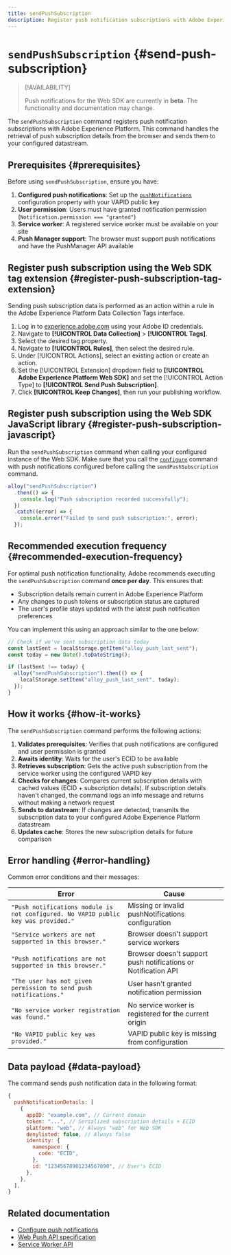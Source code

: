 ```yaml
---
title: sendPushSubscription
description: Register push notification subscriptions with Adobe Experience Platform.
---
```


# `sendPushSubscription` {#send-push-subscription}

>[!AVAILABILITY]
>
> Push notifications for the Web SDK are currently in **beta**. The functionality and documentation may change.

The `sendPushSubscription` command registers push notification subscriptions with Adobe Experience Platform. This command handles the retrieval of push subscription details from the browser and sends them to your configured datastream.

## Prerequisites {#prerequisites}

Before using `sendPushSubscription`, ensure you have:

1. **Configured push notifications**: Set up the [`pushNotifications`](configure/pushnotifications.md) configuration property with your VAPID public key
2. **User permission**: Users must have granted notification permission (`Notification.permission === "granted"`)
3. **Service worker**: A registered service worker must be available on your site
4. **Push Manager support**: The browser must support push notifications and have the PushManager API available

## Register push subscription using the Web SDK tag extension {#register-push-subscription-tag-extension}

Sending push subscription data is performed as an action within a rule in the Adobe Experience Platform Data Collection Tags interface.

1. Log in to [experience.adobe.com](https://experience.adobe.com) using your Adobe ID credentials.
1. Navigate to **[!UICONTROL Data Collection]** > **[!UICONTROL Tags]**.
1. Select the desired tag property.
1. Navigate to **[!UICONTROL Rules]**, then select the desired rule.
1. Under [!UICONTROL Actions], select an existing action or create an action.
1. Set the [!UICONTROL Extension] dropdown field to **[!UICONTROL Adobe Experience Platform Web SDK]** and set the [!UICONTROL Action Type] to **[!UICONTROL Send Push Subscription]**.
1. Click **[!UICONTROL Keep Changes]**, then run your publishing workflow.

## Register push subscription using the Web SDK JavaScript library {#register-push-subscription-javascript}

Run the `sendPushSubscription` command when calling your configured instance of the Web SDK. Make sure that you call the [`configure`](configure/overview.md) command with push notifications configured before calling the `sendPushSubscription` command.

```js
alloy("sendPushSubscription")
  .then(() => {
    console.log("Push subscription recorded successfully");
  })
  .catch((error) => {
    console.error("Failed to send push subscription:", error);
  });
```

## Recommended execution frequency {#recommended-execution-frequency}

For optimal push notification functionality, Adobe recommends executing the `sendPushSubscription` command **once per day**. This ensures that:

- Subscription details remain current in Adobe Experience Platform
- Any changes to push tokens or subscription status are captured
- The user's profile stays updated with the latest push notification preferences

You can implement this using an approach similar to the one below:

```js
// Check if we've sent subscription data today
const lastSent = localStorage.getItem("alloy_push_last_sent");
const today = new Date().toDateString();

if (lastSent !== today) {
  alloy("sendPushSubscription").then(() => {
    localStorage.setItem("alloy_push_last_sent", today);
  });
}
```

## How it works {#how-it-works}

The `sendPushSubscription` command performs the following actions:

1. **Validates prerequisites**: Verifies that push notifications are configured and user permission is granted
2. **Awaits identity**: Waits for the user's ECID to be available
3. **Retrieves subscription**: Gets the active push subscription from the service worker using the configured VAPID key
4. **Checks for changes**: Compares current subscription details with cached values (ECID + subscription details). If subscription details haven't changed, the command logs an info message and returns without making a network request
5. **Sends to datastream**: If changes are detected, transmits the subscription data to your configured Adobe Experience Platform datastream
6. **Updates cache**: Stores the new subscription details for future comparison

## Error handling {#error-handling}

Common error conditions and their messages:

| Error   | Cause  |
| ------- | ---- |
| `"Push notifications module is not configured. No VAPID public key was provided."` | Missing or invalid pushNotifications configuration  |
| `"Service workers are not supported in this browser."`  | Browser doesn't support service workers  |
| `"Push notifications are not supported in this browser."`  | Browser doesn't support push notifications or Notification API |
| `"The user has not given permission to send push notifications."` | User hasn't granted notification permission   |
| `"No service worker registration was found."`  | No service worker is registered for the current origin    |
| `"No VAPID public key was provided."`  | VAPID public key is missing from configuration  |

## Data payload {#data-payload}

The command sends push notification data in the following format:

```js
{
  pushNotificationDetails: [
    {
      appID: "example.com", // Current domain
      token: "...", // Serialized subscription details + ECID
      platform: "web", // Always "web" for Web SDK
      denylisted: false, // Always false
      identity: {
        namespace: {
          code: "ECID",
        },
        id: "12345678901234567890", // User's ECID
      },
    },
  ],
}
```

## Related documentation

- [Configure push notifications](configure/pushnotifications.md)
- [Web Push API specification](https://developer.mozilla.org/en-US/docs/Web/API/Push_API)
- [Service Worker API](https://developer.mozilla.org/en-US/docs/Web/API/Service_Worker_API)
